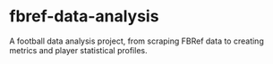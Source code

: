 # fbref-data-analysis
A football data analysis project, from scraping FBRef data to creating metrics and player statistical profiles.
